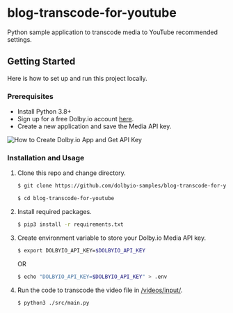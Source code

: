 # blog-transcode-for-youtube
Python sample application to transcode media to YouTube recommended settings.

## Getting Started

Here is how to set up and run this project locally.

### Prerequisites
* Install Python 3.8+
* Sign up for a free Dolby.io account [here](https://dashboard.dolby.io/).
* Create a new application and save the Media API key.

![How to Create Dolby.io App and Get API Key](https://imgur.com/VKvQRio.gif)

### Installation and Usage
1. Clone this repo and change directory.
    ```sh
    $ git clone https://github.com/dolbyio-samples/blog-transcode-for-youtube

    $ cd blog-transcode-for-youtube
    ```
    
2. Install required packages.
    ```sh
    $ pip3 install -r requirements.txt 
    ```
    
4. Create environment variable to store your Dolby.io Media API key.
    ```sh
    $ export DOLBYIO_API_KEY=$DOLBYIO_API_KEY
    ```
    OR

    ```sh
    $ echo "DOLBYIO_API_KEY=$DOLBYIO_API_KEY" > .env

    ```

3. Run the code to transcode the video file in [/videos/input/](/videos/input/).
    ```sh
    $ python3 ./src/main.py
    ```
